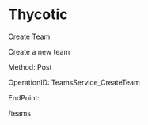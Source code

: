 #     Thycotic


Create Team

Create a new team

Method: Post

OperationID: TeamsService_CreateTeam

EndPoint:

/teams
